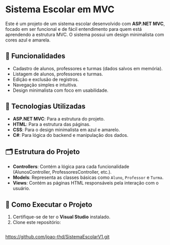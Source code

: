 # Sistema Escolar em MVC

Este é um projeto de um sistema escolar desenvolvido com **ASP.NET MVC**, focado em ser funcional e de fácil entendimento para quem está aprendendo a estrutura MVC. O sistema possui um design minimalista com cores azul e amarela.

## 📜 Funcionalidades

- Cadastro de alunos, professores e turmas (dados salvos em memória).
- Listagem de alunos, professores e turmas.
- Edição e exclusão de registros.
- Navegação simples e intuitiva.
- Design minimalista com foco em usabilidade.

## 🚀 Tecnologias Utilizadas

- **ASP.NET MVC**: Para a estrutura do projeto.
- **HTML**: Para a estrutura das páginas.
- **CSS**: Para o design minimalista em azul e amarelo.
- **C#**: Para lógica do backend e manipulação dos dados.

## 🗂️ Estrutura do Projeto

- **Controllers**: Contém a lógica para cada funcionalidade (AlunosController, ProfessoresController, etc.).
- **Models**: Representa as classes básicas como `Aluno`, `Professor` e `Turma`.
- **Views**: Contém as páginas HTML responsáveis pela interação com o usuário.

## 📖 Como Executar o Projeto

1. Certifique-se de ter o **Visual Studio** instalado.
2. Clone este repositório:
   ```bash
  https://github.com/joao-thd/SistemaEscolarV1.git
